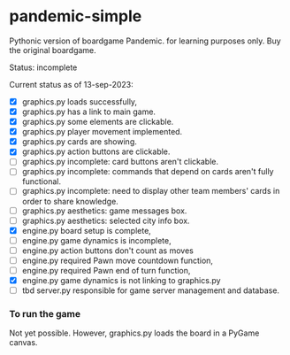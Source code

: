 # pandemic-simple
Pythonic version of boardgame Pandemic. for learning purposes only. Buy the original boardgame.

Status: incomplete

Current status as of 13-sep-2023:
- [x] graphics.py loads successfully, 
- [x] graphics.py has a link to main game.
- [x] graphics.py some elements are clickable.
- [x] graphics.py player movement implemented.
- [x] graphics.py cards are showing.
- [x] graphics.py action buttons are clickable.
- [ ] graphics.py incomplete: card buttons aren't clickable.
- [ ] graphics.py incomplete: commands that depend on cards aren't fully functional.
- [ ] graphics.py incomplete: need to display other team members' cards in order to share knowledge.
- [ ] graphics.py aesthetics: game messages box.
- [ ] graphics.py aesthetics: selected city info box.
- [x] engine.py board setup is complete,
- [ ] engine.py game dynamics is incomplete,
- [ ] engine.py action buttons don't count as moves
- [ ] engine.py required Pawn move countdown function,
- [ ] engine.py required Pawn end of turn function,
- [x] engine.py game dynamics is not linking to graphics.py
- [ ] tbd server.py responsible for game server management and database.

### To run the game
Not yet possible.
However, graphics.py loads the board in a PyGame canvas.



